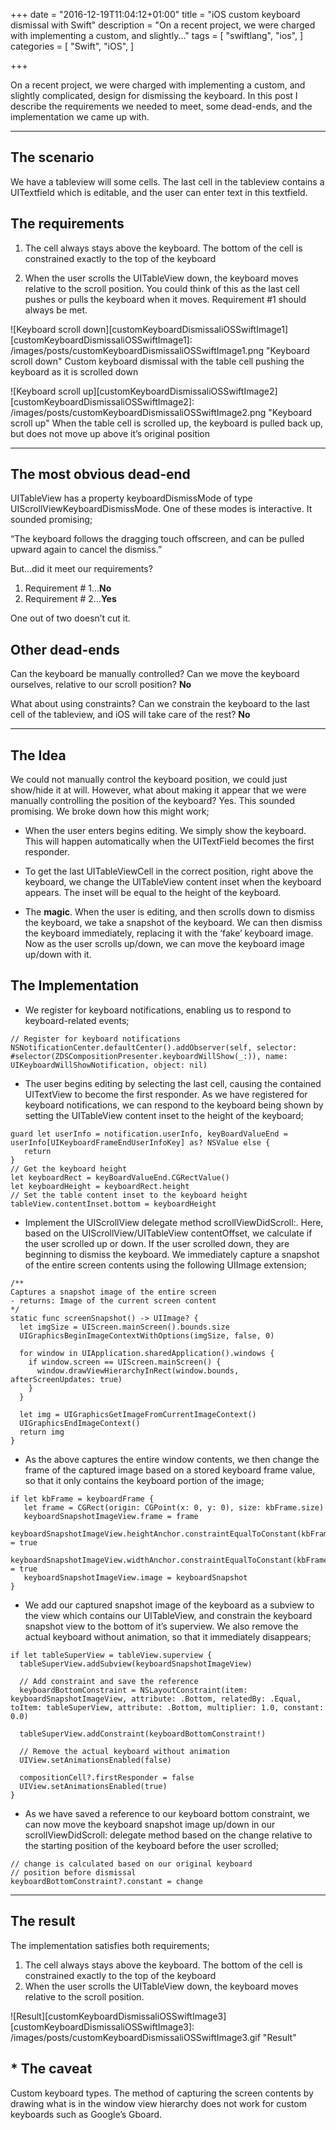 +++
date = "2016-12-19T11:04:12+01:00"
title = "iOS custom keyboard dismissal with Swift"
description = "On a recent project, we were charged with implementing a custom, and slightly..."
tags = [
    "swiftlang",
    "ios",
]
categories = [
    "Swift",
    "iOS",
]

+++

On a recent project, we were charged with implementing a custom, and slightly complicated, design for dismissing the keyboard. In this post I describe the requirements we needed to meet, some dead-ends, and the implementation we came up with.

---

## The scenario
We have a tableview will some cells. The last cell in the tableview contains a UITextfield which is editable, and the user can enter text in this textfield. 

## The requirements
1. The cell always stays above the keyboard. The bottom of the cell is constrained exactly to the top of the keyboard

2. When the user scrolls the UITableView down, the keyboard moves relative to the scroll position. You could think of this as the last cell pushes or pulls the keyboard when it moves. Requirement #1 should always be met.

![Keyboard scroll down][customKeyboardDismissaliOSSwiftImage1]
[customKeyboardDismissaliOSSwiftImage1]: /images/posts/customKeyboardDismissaliOSSwiftImage1.png "Keyboard scroll down"
Custom keyboard dismissal with the table cell pushing the keyboard as it is scrolled down

![Keyboard scroll up][customKeyboardDismissaliOSSwiftImage2]
[customKeyboardDismissaliOSSwiftImage2]: /images/posts/customKeyboardDismissaliOSSwiftImage2.png "Keyboard scroll up"
When the table cell is scrolled up, the keyboard is pulled back up, but does not move up above it’s original position

---

## The most obvious dead-end

UITableView has a property keyboardDismissMode of type UIScrollViewKeyboardDismissMode. One of these modes is interactive. It sounded promising;

“The keyboard follows the dragging touch offscreen, and can be pulled upward again to cancel the dismiss.”

But...did it meet our requirements?

1. Requirement # 1…**No**
2. Requirement # 2…**Yes**

One out of two doesn’t cut it.

## Other dead-ends

Can the keyboard be manually controlled? Can we move the keyboard ourselves, relative to our scroll position? **No**

What about using constraints? Can we constrain the keyboard to the last cell of the tableview, and iOS will take care of the rest? **No**

---

## The Idea

We could not manually control the keyboard position, we could just show/hide it at will. However, what about making it appear that we were manually controlling the position of the keyboard? Yes. This sounded promising. We broke down how this might work;

* When the user enters begins editing. We simply show the keyboard. This will happen automatically when the UITextField becomes the first responder.

* To get the last UITableViewCell in the correct position, right above the keyboard, we change the UITableView content inset when the keyboard appears. The inset will be equal to the height of the keyboard. 

* The **magic**. When the user is editing, and then scrolls down to dismiss the keyboard, we take a snapshot of the keyboard. We can then dismiss the keyboard immediately, replacing it with the ‘fake’ keyboard image. Now as the user scrolls up/down, we can move the keyboard image up/down with it.

## The Implementation

* We register for keyboard notifications, enabling us to respond to keyboard-related events;


```
// Register for keyboard notifications
NSNotificationCenter.defaultCenter().addObserver(self, selector: #selector(ZDSCompositionPresenter.keyboardWillShow(_:)), name: UIKeyboardWillShowNotification, object: nil)
```

* The user begins editing by selecting the last cell, causing the contained UITextView to become the first responder. As we have registered for keyboard notifications, we can respond to the keyboard being shown by setting the UITableView content inset to the height of the keyboard;


```
guard let userInfo = notification.userInfo, keyBoardValueEnd = userInfo[UIKeyboardFrameEndUserInfoKey] as? NSValue else {
   return
}
// Get the keyboard height
let keyboardRect = keyBoardValueEnd.CGRectValue()
let keyboardHeight = keyboardRect.height
// Set the table content inset to the keyboard height
tableView.contentInset.bottom = keyboardHeight
```

* Implement the UIScrollView delegate method scrollViewDidScroll:. Here, based on the UIScrollView/UITableView contentOffset, we calculate if the user scrolled up or down. If the user scrolled down, they are beginning to dismiss the keyboard. We immediately capture a snapshot of the entire screen contents using the following UIImage extension;


```
/**
Captures a snapshot image of the entire screen
- returns: Image of the current screen content
*/
static func screenSnapshot() -> UIImage? {
  let imgSize = UIScreen.mainScreen().bounds.size
  UIGraphicsBeginImageContextWithOptions(imgSize, false, 0)

  for window in UIApplication.sharedApplication().windows {
    if window.screen == UIScreen.mainScreen() {
      window.drawViewHierarchyInRect(window.bounds, afterScreenUpdates: true)
    }
  }

  let img = UIGraphicsGetImageFromCurrentImageContext()
  UIGraphicsEndImageContext()
  return img
}
```

* As the above captures the entire window contents, we then change the frame of the captured image based on a stored keyboard frame value, so that it only contains the keyboard portion of the image;


```
if let kbFrame = keyboardFrame {
   let frame = CGRect(origin: CGPoint(x: 0, y: 0), size: kbFrame.size)
   keyboardSnapshotImageView.frame = frame
   keyboardSnapshotImageView.heightAnchor.constraintEqualToConstant(kbFrame.height).active = true
   keyboardSnapshotImageView.widthAnchor.constraintEqualToConstant(kbFrame.width).active = true
   keyboardSnapshotImageView.image = keyboardSnapshot
}
```

* We add our captured snapshot image of the keyboard as a subview to the view which contains our UITableView, and constrain the keyboard snapshot view to the bottom of it’s superview. We also remove the actual keyboard without animation, so that it immediately disappears;

```
if let tableSuperView = tableView.superview {
  tableSuperView.addSubview(keyboardSnapshotImageView)

  // Add constraint and save the reference
  keyboardBottomConstraint = NSLayoutConstraint(item: keyboardSnapshotImageView, attribute: .Bottom, relatedBy: .Equal, toItem: tableSuperView, attribute: .Bottom, multiplier: 1.0, constant: 0.0)

  tableSuperView.addConstraint(keyboardBottomConstraint!)

  // Remove the actual keyboard without animation
  UIView.setAnimationsEnabled(false)

  compositionCell?.firstResponder = false
  UIView.setAnimationsEnabled(true)
}
```

* As we have saved a reference to our keyboard bottom constraint, we can now move the keyboard snapshot image up/down in our scrollViewDidScroll: delegate method based on the change relative to the starting position of the keyboard before the user scrolled;


```
// change is calculated based on our original keyboard
// position before dismissal
keyboardBottomConstraint?.constant = change
```

---

## The result

The implementation satisfies both requirements;

1. The cell always stays above the keyboard. The bottom of the cell is constrained exactly to the top of the keyboard
2. When the user scrolls the UITableView down, the keyboard moves relative to the scroll position.


![Result][customKeyboardDismissaliOSSwiftImage3]
[customKeyboardDismissaliOSSwiftImage3]: /images/posts/customKeyboardDismissaliOSSwiftImage3.gif "Result"

## * The caveat
Custom keyboard types. The method of capturing the screen contents by drawing what is in the window view hierarchy does not work for custom keyboards such as Google’s Gboard.
